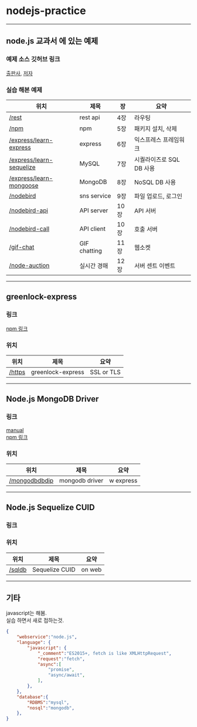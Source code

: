 # nodejs-practice
---
## **node.js 교과서** 에 있는 예제  
### 예제 소스 깃허브 링크  
[출판사](https://github.com/gilbutITbook/006982), [저자](https://github.com/zerocho/nodejs-book)  

### 실습 해본 예제  
|위치|제목|장|요약|
|-|-|-|-|
|[/rest](/rest)|rest api|4장|라우팅|
|[/npm](/npm)|npm|5장|패키지 설치, 삭제|
|[/express/learn-express](/express/learn-express)|express|6장|익스프레스 프레임워크|
|[/express/learn-sequelize](/express/learn-sequelize)|MySQL|7장|시퀄라이즈로 SQL DB 사용|
|[/express/learn-mongoose](/express/learn-mongoose)|MongoDB|8장|NoSQL DB 사용|
|[/nodebird](/nodebird)|sns service|9장|파일 업로드, 로그인|
|[/nodebird-api](/nodebird-api)|API server|10장|API 서버|
|[/nodebird-call](/nodebird-call)|API client|10장|호출 서버|
|[/gif-chat](/gif-chat)|GIF chatting|11장|웹소켓|
|[/node-auction](/node-auction)|실시간 경매|12장|서버 센트 이벤트|

---

## greenlock-express
### 링크
[npm 링크](https://www.npmjs.com/package/greenlock-express)
### 위치
|위치|제목|요약|
|-|-|-|
|[/https](/https)|greenlock-express|SSL or TLS|

---

## Node.js MongoDB Driver
### 링크
[manual](https://docs.mongodb.com/manual)  
[npm 링크](https://www.npmjs.com/package/mongodb)  
### 위치
|위치|제목|요약|
|-|-|-|
|[/mongodbdbdip](/mongodbdbdip)|mongodb driver|w express|

---

## Node.js Sequelize CUID 
### 링크
### 위치
|위치|제목|요약|
|-|-|-|
|[/sqldb](/sqldb)|Sequelize CUID|on web|

---

## 기타
javascript는 해봄.  
실습 하면서 새로 접하는것.
```json
{
    "webservice":"node.js",
    "language": {
        "javascript": {
            "_comment":"ES2015+, fetch is like XMLHttpRequest",
            "request":"fetch",
            "async":[
                "promise",
                "async/await",                
            ],
        },
    },
    "database":{
        "RDBMS":"mysql",
        "nosql":"mongodb",
    },
}
```

